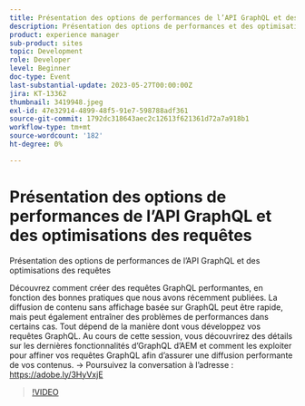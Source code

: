 ```yaml
---
title: Présentation des options de performances de l’API GraphQL et des optimisations des requêtes
description: Présentation des options de performances et des optimisations des requêtes de l’API GraphQL Découvrez comment créer des requêtes GraphQL performantes, en fonction des bonnes pratiques que nous avons récemment publiées. La diffusion de contenu sans affichage basée sur GraphQL peut être rapide, mais peut également entraîner des problèmes de performances dans certains cas. Tout dépend de la manière dont vous développez vos requêtes GraphQL. Au cours de cette session, vous découvrirez des détails sur les dernières fonctionnalités d’GraphQL d’AEM et comment les exploiter pour affiner vos requêtes GraphQL afin d’assurer une diffusion performante de vos contenus.
product: experience manager
sub-product: sites
topic: Development
role: Developer
level: Beginner
doc-type: Event
last-substantial-update: 2023-05-27T00:00:00Z
jira: KT-13362
thumbnail: 3419948.jpeg
exl-id: 47e32914-4899-48f5-91e7-598788adf361
source-git-commit: 1792dc318643aec2c12613f621361d72a7a918b1
workflow-type: tm+mt
source-wordcount: '182'
ht-degree: 0%

---
```


# Présentation des options de performances de l’API GraphQL et des optimisations des requêtes

Présentation des options de performances de l’API GraphQL et des optimisations des requêtes

Découvrez comment créer des requêtes GraphQL performantes, en fonction des bonnes pratiques que nous avons récemment publiées. La diffusion de contenu sans affichage basée sur GraphQL peut être rapide, mais peut également entraîner des problèmes de performances dans certains cas. Tout dépend de la manière dont vous développez vos requêtes GraphQL. Au cours de cette session, vous découvrirez des détails sur les dernières fonctionnalités d’GraphQL d’AEM et comment les exploiter pour affiner vos requêtes GraphQL afin d’assurer une diffusion performante de vos contenus. → Poursuivez la conversation à l’adresse : https://adobe.ly/3HyVxjE

>[!VIDEO](https://video.tv.adobe.com/v/3419948/?learn=on)
